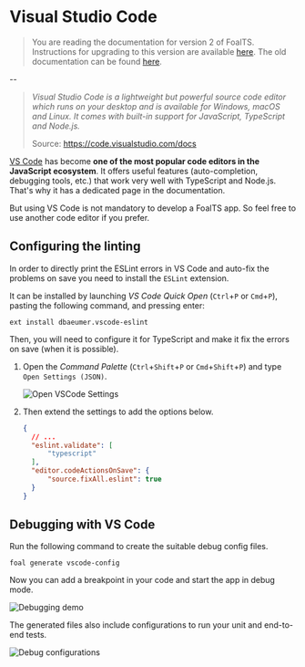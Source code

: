 # Visual Studio Code

> You are reading the documentation for version 2 of FoalTS. Instructions for upgrading to this version are available [here](../upgrade-to-v2/index.md). The old documentation can be found [here](https://github.com/FoalTS/foal/tree/v1.x/docs).

--

> *Visual Studio Code is a lightweight but powerful source code editor which runs on your desktop and is available for Windows, macOS and Linux. It comes with built-in support for JavaScript, TypeScript and Node.js.*
>
> Source:  https://code.visualstudio.com/docs

[VS Code](https://code.visualstudio.com/) has become **one of the most popular code editors in the JavaScript ecosystem**. It offers useful features (auto-completion, debugging tools, etc.) that work very well with TypeScript and Node.js. That's why it has a dedicated page in the documentation.

But using VS Code is not mandatory to develop a FoalTS app. So feel free to use another code editor if you prefer.

## Configuring the linting

In order to directly print the ESLint errors in VS Code and auto-fix the problems on save you need to install the `ESLint` extension.

It can be installed by launching *VS Code Quick Open* (`Ctrl`+`P` or `Cmd`+`P`), pasting the following command, and pressing enter:

```
ext install dbaeumer.vscode-eslint
```

Then, you will need to configure it for TypeScript and make it fix the errors on save (when it is possible).

1. Open the *Command Palette* (`Ctrl`+`Shift`+`P` or `Cmd`+`Shift`+`P`) and type `Open Settings (JSON)`.

    ![Open VSCode Settings](./open-vscode-settings.png)

2. Then extend the settings to add the options below.

    ```json
    {
      // ...
      "eslint.validate": [
          "typescript"
      ],
      "editor.codeActionsOnSave": {
          "source.fixAll.eslint": true
      }
    }
    ```

## Debugging with VS Code

Run the following command to create the suitable debug config files.

```
foal generate vscode-config
```

Now you can add a breakpoint in your code and start the app in debug mode.

![Debugging demo](./debugger.gif)

The generated files also include configurations to run your unit and end-to-end tests.

![Debug configurations](./debug-configurations.png)

